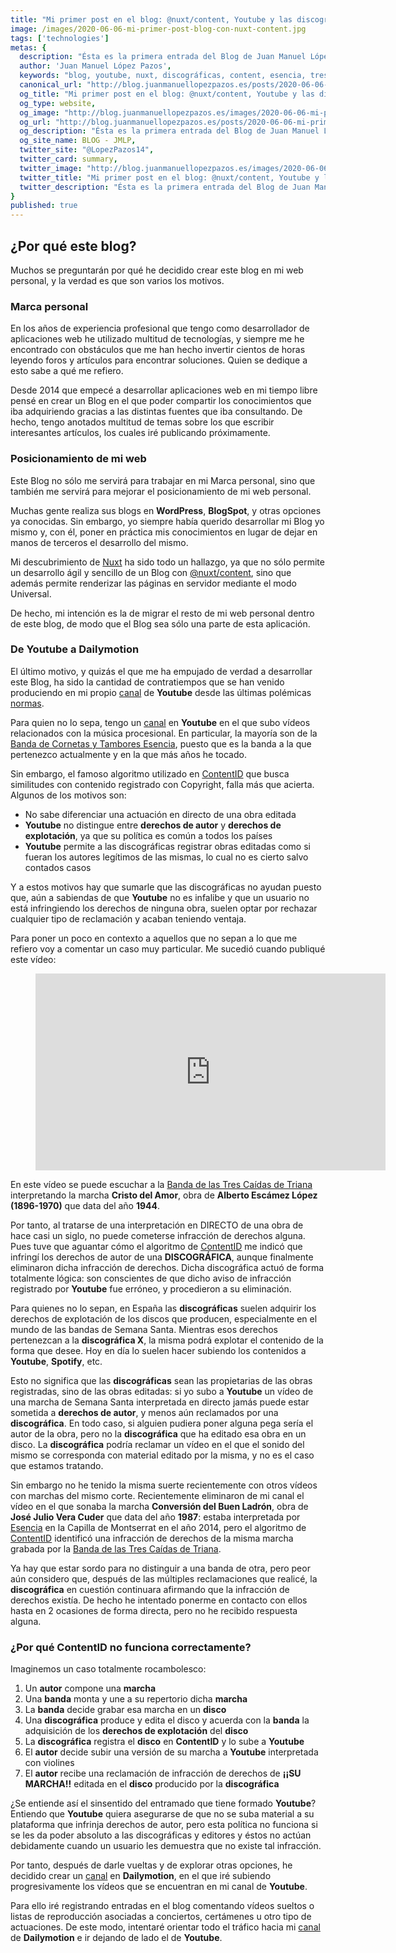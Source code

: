 ```yaml
---
title: "Mi primer post en el blog: @nuxt/content, Youtube y las discográficas"
image: /images/2020-06-06-mi-primer-post-blog-con-nuxt-content.jpg
tags: ['technologies']
metas: { 
  description: "Ésta es la primera entrada del Blog de Juan Manuel López Pazos. Aquí explico por qué he decidido desarrollar este blog: Nuxt, Youtube... y las discográficas.",
  author: 'Juan Manuel López Pazos',
  keywords: "blog, youtube, nuxt, discográficas, content, esencia, tres caidas triana, triana, cristo del amor, conversión del buen ladrón, alberto escámez, julio vera",
  canonical_url: "http://blog.juanmanuellopezpazos.es/posts/2020-06-06-mi-primer-post-en-mi-blog-con-nuxt-content",
  og_title: "Mi primer post en el blog: @nuxt/content, Youtube y las discográficas",
  og_type: website,
  og_image: "http://blog.juanmanuellopezpazos.es/images/2020-06-06-mi-primer-post-blog-con-nuxt-content.jpg",
  og_url: "http://blog.juanmanuellopezpazos.es/posts/2020-06-06-mi-primer-post-en-mi-blog-con-nuxt-content",
  og_description: "Ésta es la primera entrada del Blog de Juan Manuel López Pazos. Aquí explico por qué he decidido desarrollar este blog: Nuxt, Youtube... y las discográficas.",
  og_site_name: BLOG - JMLP,
  twitter_site: "@LopezPazos14",
  twitter_card: summary,
  twitter_image: "http://blog.juanmanuellopezpazos.es/images/2020-06-06-mi-primer-post-blog-con-nuxt-content.jpg",
  twitter_title: "Mi primer post en el blog: @nuxt/content, Youtube y las discográficas",
  twitter_description: "Ésta es la primera entrada del Blog de Juan Manuel López Pazos. Aquí explico por qué he decidido desarrollar este blog: Nuxt, Youtube... y las discográficas."
}
published: true
---
```


## ¿Por qué este blog?

Muchos se preguntarán por qué he decidido crear este blog en mi web personal, y la verdad es que son varios los motivos.

### Marca personal

En los años de experiencia profesional que tengo como desarrollador de aplicaciones web he utilizado multitud de tecnologías, y siempre me he encontrado con obstáculos que me han hecho invertir cientos de horas leyendo foros y artículos para encontrar soluciones. Quien se dedique a esto sabe a qué me refiero.

Desde 2014 que empecé a desarrollar aplicaciones web en mi tiempo libre pensé en crear un Blog en el que poder compartir los conocimientos que iba adquiriendo gracias a las distintas fuentes que iba consultando. De hecho, tengo anotados multitud de temas sobre los que escribir interesantes artículos, los cuales iré publicando próximamente.

### Posicionamiento de mi web

Este Blog no sólo me servirá para trabajar en mi Marca personal, sino que también me servirá para mejorar el posicionamiento de mi web personal.

Muchas gente realiza sus blogs en **WordPress**, **BlogSpot**, y otras opciones ya conocidas. Sin embargo, yo siempre había querido desarrollar mi Blog yo mismo y, con él, poner en práctica mis conocimientos en lugar de dejar en manos de terceros el desarrollo del mismo.

Mi descubrimiento de [Nuxt](https://nuxtjs.org/) ha sido todo un hallazgo, ya que no sólo permite un desarrollo ágil y sencillo de un Blog con [@nuxt/content](https://content.nuxtjs.org/), sino que además permite renderizar las páginas en servidor mediante el modo Universal.

De hecho, mi intención es la de migrar el resto de mi web personal dentro de este blog, de modo que el Blog sea sólo una parte de esta aplicación.

### De Youtube a Dailymotion

El último motivo, y quizás el que me ha empujado de verdad a desarrollar este Blog, ha sido la cantidad de contratiempos que se han venido produciendo en mi propio [canal](https://www.youtube.com/c/JuanManuelLopezPazos) de **Youtube** desde las últimas polémicas [normas](https://www.xataka.com/legislacion-y-derechos/que-articulo-13-que-google-youtube-estan-haciendo-campana).

Para quien no lo sepa, tengo un [canal](https://www.youtube.com/c/JuanManuelLopezPazos) en **Youtube** en el que subo vídeos relacionados con la música procesional. En particular, la mayoría son de la [Banda de Cornetas y Tambores Esencia](https://amigosdeesencia.com), puesto que es la banda a la que pertenezco actualmente y en la que más años he tocado.

Sin embargo, el famoso algoritmo utilizado en [ContentID](https://support.google.com/youtube/answer/2797370?hl=es) que busca similitudes con contenido registrado con Copyright, falla más que acierta. Algunos de los motivos son:

- No sabe diferenciar una actuación en directo de una obra editada
- **Youtube** no distingue entre **derechos de autor** y **derechos de explotación**, ya que su política es común a todos los países
- **Youtube** permite a las discográficas registrar obras editadas como si fueran los autores legítimos de las mismas, lo cual no es cierto salvo contados casos

Y a estos motivos hay que sumarle que las discográficas no ayudan puesto que, aún a sabiendas de que **Youtube** no es infalibe y que un usuario no está infringiendo los derechos de ninguna obra, suelen optar por rechazar cualquier tipo de reclamación y acaban teniendo ventaja.

Para poner un poco en contexto a aquellos que no sepan a lo que me refiero voy a comentar un caso muy particular. Me sucedió cuando publiqué este vídeo:

<figure style="text-align: center">
  <iframe width="560" height="315" src="https://www.youtube.com/embed/gDvmniZglnA" frameborder="0" allow="accelerometer; autoplay; encrypted-media; gyroscope; picture-in-picture" allowfullscreen></iframe>
</figure>

En este vídeo se puede escuchar a la [Banda de las Tres Caídas de Triana](http://www.trescaidasdetriana.es) interpretando la marcha **Cristo del Amor**, obra de **Alberto Escámez López (1896-1970)** que data del año **1944**.

Por tanto, al tratarse de una interpretación en DIRECTO de una obra de hace casi un siglo, no puede cometerse infracción de derechos alguna. Pues tuve que aguantar cómo el algoritmo de [ContentID](https://support.google.com/youtube/answer/2797370?hl=es) me indicó que infringí los derechos de autor de una **DISCOGRÁFICA**, aunque finalmente eliminaron dicha infracción de derechos. Dicha discográfica actuó de forma totalmente lógica: son conscientes de que dicho aviso de infracción registrado por **Youtube** fue erróneo, y procedieron a su eliminación.

Para quienes no lo sepan, en España las **discográficas** suelen adquirir los derechos de explotación de los discos que producen, especialmente en el mundo de las bandas de Semana Santa. Mientras esos derechos pertenezcan a la **discográfica X**, la misma podrá explotar el contenido de la forma que desee. Hoy en día lo suelen hacer subiendo los contenidos a **Youtube**, **Spotify**, etc.

Esto no significa que las **discográficas** sean las propietarias de las obras registradas, sino de las obras editadas: si yo subo a **Youtube** un vídeo de una marcha de Semana Santa interpretada en directo jamás puede estar sometida a **derechos de autor**, y menos aún reclamados por una **discográfica**. En todo caso, si alguien pudiera poner alguna pega sería el autor de la obra, pero no la **discográfica** que ha editado esa obra en un disco. La **discográfica** podría reclamar un vídeo en el que el sonido del mismo se corresponda con material editado por la misma, y no es el caso que estamos tratando.

Sin embargo no he tenido la misma suerte recientemente con otros vídeos con marchas del mismo corte. Recientemente eliminaron de mi canal el vídeo en el que sonaba la marcha **Conversión del Buen Ladrón**, obra de **José Julio Vera Cuder** que data del año **1987**: estaba interpretada por [Esencia](https://amigosdeesencia.com) en la Capilla de Montserrat en el año 2014, pero el algoritmo de [ContentID](https://support.google.com/youtube/answer/2797370?hl=es) identificó una infracción de derechos de la misma marcha grabada por la [Banda de las Tres Caídas de Triana](http://www.trescaidasdetriana.es).

Ya hay que estar sordo para no distinguir a una banda de otra, pero peor aún considero que, después de las múltiples reclamaciones que realicé, la **discográfica** en cuestión continuara afirmando que la infracción de derechos existía. De hecho he intentado ponerme en contacto con ellos hasta en 2 ocasiones de forma directa, pero no he recibido respuesta alguna.

### ¿Por qué ContentID no funciona correctamente?

Imaginemos un caso totalmente rocambolesco:
1. Un **autor** compone una **marcha**
1. Una **banda** monta y une a su repertorio dicha **marcha**
1. La **banda** decide grabar esa marcha en un **disco**
1. Una **discográfica** produce y edita el disco y acuerda con la **banda** la adquisición de los **derechos de explotación** del **disco**
1. La **discográfica** registra el **disco** en **ContentID** y lo sube a **Youtube**
1. El **autor** decide subir una versión de su marcha a **Youtube** interpretada con violines
1. El **autor** recibe una reclamación de infracción de derechos de **¡¡SU MARCHA!!** editada en el **disco** producido por la **discográfica**

¿Se entiende así el sinsentido del entramado que tiene formado **Youtube**? Entiendo que **Youtube** quiera asegurarse de que no se suba material a su plataforma que infrinja derechos de autor, pero esta política no funciona si se les da poder absoluto a las discográficas y editores y éstos no actúan debidamente cuando un usuario les demuestra que no existe tal infracción.

Por tanto, después de darle vueltas y de explorar otras opciones, he decidido crear un [canal](https://www.dailymotion.com/jualoppaz) en **Dailymotion**, en el que iré subiendo progresivamente los vídeos que se encuentran en mi canal de **Youtube**.

Para ello iré registrando entradas en el blog comentando vídeos sueltos o listas de reproducción asociadas a conciertos, certámenes u otro tipo de actuaciones. De este modo, intentaré orientar todo el tráfico hacia mi [canal](https://www.dailymotion.com/jualoppaz) de **Dailymotion** e ir dejando de lado el de **Youtube**.
